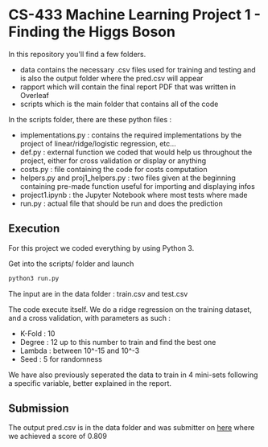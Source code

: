 # CS-433 Machine Learning Project 1 - Finding the Higgs Boson

In this repository you'll find a few folders.
* data contains the necessary .csv files used for training and testing and is also the output folder where the pred.csv will appear
* rapport which will contain the final report PDF that was written in Overleaf
* scripts which is the main folder that contains all of the code 

In the scripts folder, there are these python files :
* implementations.py : contains the required implementations by the project of linear/ridge/logistic regression, etc...
* def.py : external function we coded that would help us throughout the project, either for cross validation or display or anything
* costs.py : file containing the code for costs computation
* helpers.py and proj1_helpers.py : two files given at the beginning containing pre-made function useful for importing and displaying infos
* project1.ipynb : the Jupyter Notebook where most tests where made
* run.py : actual file that should be run and does the prediction

## Execution 
For this project we coded everything by using Python 3.

Get into the scripts/ folder and launch
```bash
python3 run.py
```

The input are in the data folder : train.csv and test.csv

The code execute itself. We do a ridge regression on the training dataset, and a cross validation, with parameters as such :
* K-Fold : 10
* Degree : 12 up to this number to train and find the best one
* Lambda : between 10^-15 and 10^-3 
* Seed : 5 for randomness

We have also previously seperated the data to train in 4 mini-sets following a specific variable, better explained in the report.

## Submission
The output pred.csv is in the data folder and was submitter on [here](https://www.aicrowd.com/challenges/epfl-machine-learning-higgs-2019) where we achieved a score of 0.809

